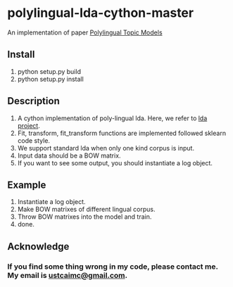 # polylingual-lda-cython-master

An implementation of paper [Polylingual Topic Models](http://www.aclweb.org/anthology/D09-1092)


## Install 
1. python setup.py build
2. python setup.py install

## Description
1. A cython implementation of poly-lingual lda. Here, we refer to [lda project](https://github.com/lda-project/lda).
2. Fit, transform, fit_transform functions are implemented followed sklearn code style.  
3. We support standard lda when only one kind corpus is input.
4. Input data should be a BOW matrix. 
5. If you want to see some output, you should instantiate a log object. 


## Example
1. Instantiate a log object.
2. Make BOW matrixes of different lingual corpus.
3. Throw BOW matrixes into the model and train.
4. done.


## Acknowledge
### If you find some thing wrong in my code, please contact me. My email is ustcaimc@gmail.com.